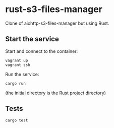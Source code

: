 # rust-s3-files-manager

Clone of aiohttp-s3-files-manager but using Rust.

## Start the service

Start and connect to the container:

```
vagrant up
vagrant ssh
```

Run the service:

```
cargo run
```

(the initial directory is the Rust project directory)

## Tests

```
cargo test
```
